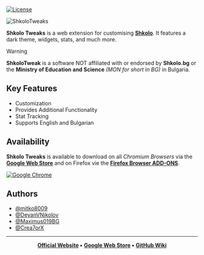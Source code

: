 [![License](https://img.shields.io/badge/License-GPL_v3-red)](https://github.com/mitko8009/ShkoloTweaks/blob/main/LICENSE)

<img src="https://shkolotweaks.web.app/assets/thumb2.png" align="center" alt="ShkoloTweaks">

**Shkolo Tweaks** is a web extension for customising **[Shkolo]("https://www.shkolo.bg/")**. It features a dark theme, widgets, stats, and much more.

> [!WARNING]
> **ShkoloTweak** is a software NOT affiliated with or endorsed by **Shkolo.bg** or the **Ministry of Education and Science** *(MON for short in BG)* in Bulgaria.

## Key Features

- Customization
- Provides Additional Functionality
- Stat Tracking
- Supports English and Bulgarian


## Availability

**Shkolo Tweaks** is available to download on all *Chromium Browsers* via the **[Google Web Store](https://chromewebstore.google.com/detail/shkolotweaks/benlbhlopnomakndbgihpghghdcejpjc)** and on Firefox vie the **[Firefox Browser ADD-ONS](https://addons.mozilla.org/en-US/firefox/addon/shkolotweaks-beta/)**.

[![Google Chrome](https://img.shields.io/badge/Google%20Chrome-4285F4?style=for-the-badge&logo=GoogleChrome&logoColor=white)](https://chromewebstore.google.com/detail/shkolotweaks/benlbhlopnomakndbgihpghghdcejpjc?hl=en&authuser=0)

## Authors

- [@mitko8009](https://github.com/mitko8009)
- [@DeyanVNikolov](https://github.com/DeyanVNikolov)
- [@Maximus019BG](https://github.com/Maximus019BG)
- [@Crea7orX](https://github.com/Crea7orX)

<hr>
<div align="center">
  <strong><a href="https://shkolotweaks.xyz/">Official Website</a> •</strong>
  <strong><a href="https://chromewebstore.google.com/detail/shkolotweaks/benlbhlopnomakndbgihpghghdcejpjc">Google Web Store</a> •</strong>
  <strong><a href="https://github.com/mitko8009/ShkoloTweaks/wiki">GitHub Wiki</a></strong>
</div>
